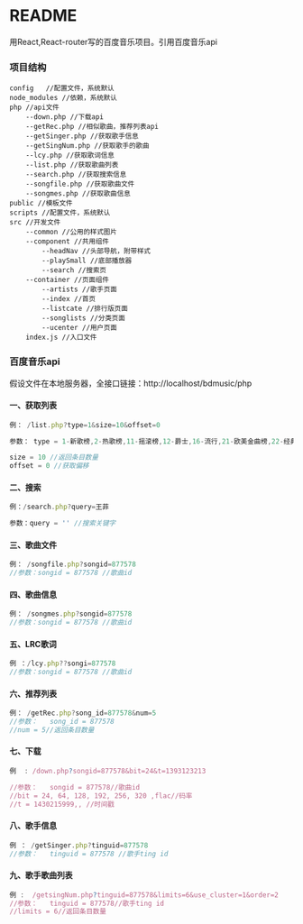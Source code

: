 # README

用React,React-router写的百度音乐项目。引用百度音乐api

### 项目结构

```
config   //配置文件，系统默认
node_modules //依赖，系统默认
php //api文件
	--down.php //下载api 
	--getRec.php //相似歌曲，推荐列表api
	--getSinger.php //获取歌手信息
	--getSingNum.php //获取歌手的歌曲
	--lcy.php //获取歌词信息
	--list.php //获取歌曲列表
	--search.php //获取搜索信息
	--songfile.php //获取歌曲文件
	--songmes.php //获取歌曲信息
public //模板文件
scripts //配置文件，系统默认
src //开发文件
	--common //公用的样式图片
	--component //共用组件
		--headNav //头部导航，附带样式
		--playSmall //底部播放器
		--search //搜索页
	--container //页面组件
		--artists //歌手页面
		--index //首页
		--listcate //排行版页面
		--songlists //分类页面
		--ucenter //用户页面
	index.js //入口文件
```



### 百度音乐api



假设文件在本地服务器，全接口链接：http://localhost/bdmusic/php



#### 一、获取列表

```javascript
例： /list.php?type=1&size=10&offset=0

参数：	type = 1-新歌榜,2-热歌榜,11-摇滚榜,12-爵士,16-流行,21-欧美金曲榜,22-经典老歌榜,23-情歌对唱榜,24-影视金曲榜,25-网络歌曲榜

size = 10 //返回条目数量
offset = 0 //获取偏移
```



#### 二、搜索

```javascript
例：/search.php?query=王菲

参数：query = '' //搜索关键字
```



#### 三、歌曲文件

```javascript
例： /songfile.php?songid=877578
//参数：songid = 877578 //歌曲id
```



#### 四、歌曲信息

```javascript
例： /songmes.php?songid=877578
//参数：songid = 877578 //歌曲id
```



#### 五、LRC歌词

```javascript
例 ：/lcy.php??songi=877578
//参数：songid = 877578 //歌曲id
```



#### 六、推荐列表

```javascript
例： /getRec.php?song_id=877578&num=5
//参数：	song_id = 877578
//num = 5//返回条目数量
```



#### 七、下载

```javascript
例  : /down.php?songid=877578&bit=24&t=1393123213

//参数：	songid = 877578//歌曲id
//bit = 24, 64, 128, 192, 256, 320 ,flac//码率
//t = 1430215999,, //时间戳
```



#### 八、歌手信息

```javascript
例 ： /getSinger.php?tinguid=877578
//参数：	tinguid = 877578 //歌手ting id
```



#### 九、歌手歌曲列表

```javascript
例 :  /getsingNum.php?tinguid=877578&limits=6&use_cluster=1&order=2
//参数：	tinguid = 877578//歌手ting id
//limits = 6//返回条目数量
```

